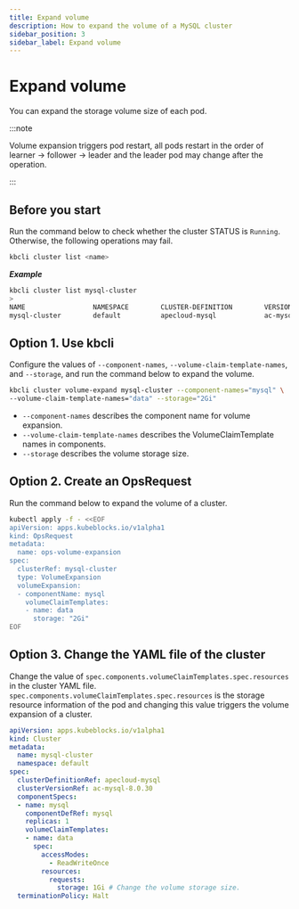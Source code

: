```yaml
---
title: Expand volume
description: How to expand the volume of a MySQL cluster
sidebar_position: 3
sidebar_label: Expand volume
---
```


# Expand volume
You can expand the storage volume size of each pod.

:::note

Volume expansion triggers pod restart, all pods restart in the order of learner -> follower -> leader and the leader pod may change after the operation.

:::

## Before you start

Run the command below to check whether the cluster STATUS is `Running`. Otherwise, the following operations may fail.
```bash
kbcli cluster list <name>
```

***Example***

```bash
kbcli cluster list mysql-cluster
>
NAME                 NAMESPACE        CLUSTER-DEFINITION        VERSION                TERMINATION-POLICY        STATUS         CREATED-TIME
mysql-cluster        default          apecloud-mysql            ac-mysql-8.0.30        Delete                    Running        Jan 29,2023 14:29 UTC+0800
```
   
## Option 1. Use kbcli

Configure the values of `--component-names`, `--volume-claim-template-names`, and `--storage`, and run the command below to expand the volume.
```bash
kbcli cluster volume-expand mysql-cluster --component-names="mysql" \
--volume-claim-template-names="data" --storage="2Gi"
```

- `--component-names` describes the component name for volume expansion.
- `--volume-claim-template-names` describes the VolumeClaimTemplate names in components.
- `--storage` describes the volume storage size.
   
## Option 2. Create an OpsRequest

Run the command below to expand the volume of a cluster.
```bash
kubectl apply -f - <<EOF
apiVersion: apps.kubeblocks.io/v1alpha1
kind: OpsRequest
metadata:
  name: ops-volume-expansion
spec:
  clusterRef: mysql-cluster
  type: VolumeExpansion
  volumeExpansion:
  - componentName: mysql
    volumeClaimTemplates:
    - name: data
      storage: "2Gi"
EOF
```

## Option 3. Change the YAML file of the cluster

Change the value of `spec.components.volumeClaimTemplates.spec.resources` in the cluster YAML file. `spec.components.volumeClaimTemplates.spec.resources` is the storage resource information of the pod and changing this value triggers the volume expansion of a cluster. 

```yaml
apiVersion: apps.kubeblocks.io/v1alpha1
kind: Cluster
metadata:
  name: mysql-cluster
  namespace: default
spec:
  clusterDefinitionRef: apecloud-mysql
  clusterVersionRef: ac-mysql-8.0.30
  componentSpecs:
  - name: mysql
    componentDefRef: mysql
    replicas: 1
    volumeClaimTemplates:
    - name: data
      spec:
        accessModes:
          - ReadWriteOnce
        resources:
          requests:
            storage: 1Gi # Change the volume storage size.
  terminationPolicy: Halt
```